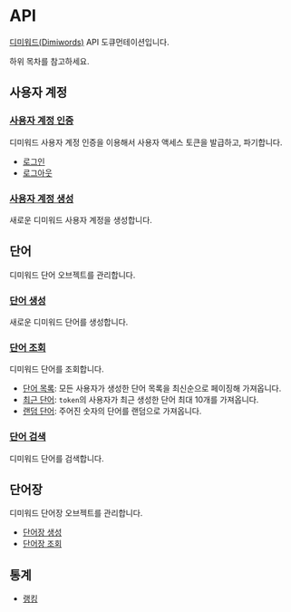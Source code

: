 # API

[디미워드(Dimiwords)](https://github.com/CIVAR-DIMIGO/Dimiwords) API 도큐먼테이션입니다.

하위 목차를 참고하세요.

## 사용자 계정

### [사용자 계정 인증](./account/auth.md)
디미워드 사용자 계정 인증을 이용해서 사용자 액세스 토큰을 발급하고, 파기합니다.

- [로그인](./account/auth.md#login)
- [로그아웃](./account/auth.md#logout)

### [사용자 계정 생성](./account/join.md)
새로운 디미워드 사용자 계정을 생성합니다.

## 단어
디미워드 단어 오브젝트를 관리합니다.

### [단어 생성](./words/new.md)
새로운 디미워드 단어를 생성합니다.
  
### [단어 조회](./words/view.md)
디미워드 단어를 조회합니다.

- [단어 목록](./words/view.md#all-words): 모든 사용자가 생성한 단어 목록을 최신순으로 페이징해 가져옵니다.
- [최근 단어](./words/view.md#recent-words): `token`의 사용자가 최근 생성한 단어 최대 10개를 가져옵니다.
- [랜덤 단어](./words/view.md#random-words): 주어진 숫자의 단어를 랜덤으로 가져옵니다.
  
### [단어 검색]()
디미워드 단어를 검색합니다.

## 단어장
디미워드 단어장 오브젝트를 관리합니다.

- [단어장 생성]()
- [단어장 조회]()

## 통계

- [랭킹](./stats/rank.md)
